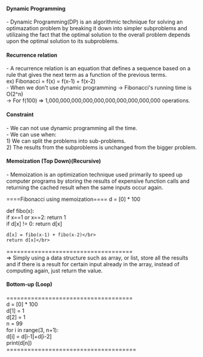 <h4>Dynamic Programming</h4>
- Dynamic Programming(DP) is an algorithmic technique for solving an optimazation problem by breaking it down into simpler subproblems and utilizaing the fact that
the optimal solution to the overall problem depends upon the optimal solution to its subproblems.

<h4>Recurrence relation</h4>
- A recurrence relation is an equation that defines a sequence based on a rule that gives the next term as a function of the previous terms.</br>
 ex) Fibonacci = f(x) = f(x-1) + f(x-2)</br>
 - When we don't use dynamic programming -> Fibonacci's running time is O(2^n)</br>
                                         -> For f(100) => 1,000,000,000,000,000,000,000,000,000,000 operations.</br>
 
 <h4>Constraint</h4>
 - We can not use dynamic programming all the time.</br>
 - We can use when:</br>
  1) We can split the problems into sub-problems.</br>
  2) The results from the subproblems is unchanged from the bigger problem.</br>
  
  <h4>Memoization (Top Down)(Recursive)</h4>
  - Memoization is an optimization technique used primarily to speed up computer programs by storing the results of expensive function calls and returning the cached
  result when the same inputs occur again.</br>
  
  ====Fibonacci using memoization====
  d = [0] * 100</br>
  
  def fibo(x):</br>
    if x==1 or x==2: return 1</br>
    if d[x] != 0: return d[x]</br>
    
    d[x] = fibo(x-1) + fibo(x-2)</br>
    return d[x]</br>
 ====================================</br>
 => Simply using a data structure such as array, or list, store all the results and if there is a result for certain input already in the array, instead of computing again, just return the value.</br>
 
 <h4>Bottom-up (Loop)</h4>
 ====================================</br>
 d = [0] * 100</br>
 d[1] = 1</br>
 d[2] = 1</br>
 n = 99</br>
 for i in range(3, n+1):</br>
  d[i] = d[i-1]+d[i-2]</br>
 print(d[n])</br>
=====================================</br>
 
 
